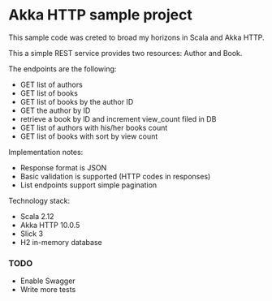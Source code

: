 # Akka HTTP sample project

This sample code was creted to broad my horizons in Scala and Akka HTTP.

This a simple REST service provides two resources: Author and Book.

The endpoints are the following:

* GET list of authors
* GET list of books
* GET list of books by the author ID
* GET the author by ID
* retrieve a book by ID and increment view_count filed in DB
* GET list of authors with his/her books count
* GET list of books with sort by view count

Implementation notes:

* Response format is JSON
* Basic validation is supported (HTTP codes in responses)
* List endpoints support simple pagination

Technology stack:

* Scala 2.12
* Akka HTTP 10.0.5
* Slick 3
* H2 in-memory database

### TODO

* Enable Swagger
* Write more tests